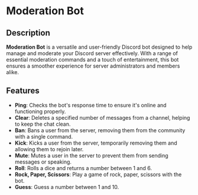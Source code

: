 # Moderation Bot

## Description

**Moderation Bot** is a versatile and user-friendly Discord bot designed to help manage and moderate your Discord server effectively. With a range of essential moderation commands and a touch of entertainment, this bot ensures a smoother experience for server administrators and members alike.

## Features

- **Ping**: Checks the bot's response time to ensure it's online and functioning properly.
- **Clear**: Deletes a specified number of messages from a channel, helping to keep the chat clean.
- **Ban**: Bans a user from the server, removing them from the community with a single command.
- **Kick**: Kicks a user from the server, temporarily removing them and allowing them to rejoin later.
- **Mute**: Mutes a user in the server to prevent them from sending messages or speaking.
- **Roll**: Rolls a dice and returns a number between 1 and 6.
- **Rock, Paper, Scissors**: Play a game of rock, paper, scissors with the bot.
- **Guess**: Guess a number between 1 and 10.

